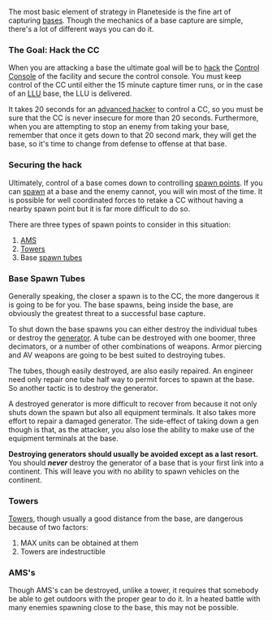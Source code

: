 The most basic element of strategy in Planeteside is the fine art of capturing
[bases](../locations/Facilities.md). Though the mechanics of a base capture are
simple, there's a lot of different ways you can do it.

<h3>

The Goal: Hack the CC

</h3>

When you are attacking a base the ultimate goal will be to
[hack](../terminology/Hack.md) the
[Control Console](../locations/Control_Console.md) of the facility and secure
the control console. You must keep control of the CC until either the 15 minute
capture timer runs, or in the case of an
[LLU](../terminology/Lattice_Logic_Unit.md) base, the LLU is delivered.

It takes 20 seconds for an
[advanced hacker](../certifications/Advanced_Hacking.md) to control a CC, so you
must be sure that the CC is never insecure for more than 20 seconds.
Furthermore, when you are attempting to stop an enemy from taking your base,
remember that once it gets down to that 20 second mark, they will get the base,
so it's time to change from defense to offense at that base.

<h3>

Securing the hack

</h3>

Ultimately, control of a base comes down to controlling
[spawn points](spawn_point.md). If you can [spawn](Spawn.md) at a base and the
enemy cannot, you will win most of the time. It is possible for well coordinated
forces to retake a CC without having a nearby spawn point but it is far more
difficult to do so.

There are three types of spawn points to consider in this situation:

1. [AMS](../vehicles/Advanced_Mobile_Station.md)
2. [Towers](../locations/Towers.md)
3. Base [spawn tubes](../items/Respawn_Tube.md)

<h3>

Base Spawn Tubes

</h3>

Generally speaking, the closer a spawn is to the CC, the more dangerous it is
going to be for you. The base spawns, being inside the base, are obviously the
greatest threat to a successful base capture.

To shut down the base spawns you can either destroy the individual tubes or
destroy the [generator](../items/Generator.md). A tube can be destroyed with one
boomer, three decimators, or a number of other combinations of weapons. Armor
piercing and AV weapons are going to be best suited to destroying tubes.

The tubes, though easily destroyed, are also easily repaired. An engineer need
only repair one tube half way to permit forces to spawn at the base. So another
tactic is to destroy the generator.

A destroyed generator is more difficult to recover from because it not only
shuts down the spawn but also all equipment terminals. It also takes more effort
to repair a damaged generator. The side-effect of taking down a gen though is
that, as the attacker, you also lose the ability to make use of the equipment
terminals at the base.

<b>Destroying generators should usually be avoided except as a last resort.</b>
You should <b><i>never</i></b> destroy the generator of a base that is your
first link into a continent. This will leave you with no ability to spawn
vehicles on the continent.

<h3>

Towers

</h3>

[Towers](../locations/Towers.md), though usually a good distance from the base,
are dangerous because of two factors:

1. MAX units can be obtained at them
2. Towers are indestructible

<h3>

AMS's

</h3>

Though AMS's can be destroyed, unlike a tower, it requires that somebody be able
to get outdoors with the proper gear to do it. In a heated battle with many
enemies spawning close to the base, this may not be possible.

<!--[Category:Game Guides](../Category:Game_Guides.md)-->
